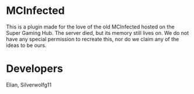 # MCInfected
This is a plugin made for the love of the old MCInfected hosted
on the Super Gaming Hub. The server died, but its memory still
lives on. We do not have any special permission to recreate
this, nor do we claim any of the ideas to be ours.
# Developers
Elian, Silverwolfg11
